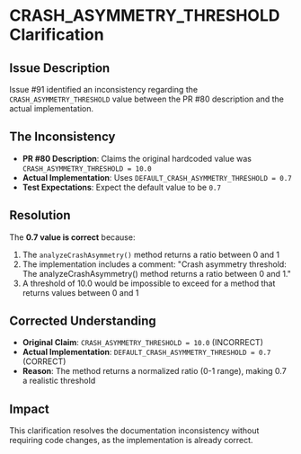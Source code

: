 # CRASH_ASYMMETRY_THRESHOLD Clarification

## Issue Description
Issue #91 identified an inconsistency regarding the `CRASH_ASYMMETRY_THRESHOLD` value between the PR #80 description and the actual implementation.

## The Inconsistency
- **PR #80 Description**: Claims the original hardcoded value was `CRASH_ASYMMETRY_THRESHOLD = 10.0`
- **Actual Implementation**: Uses `DEFAULT_CRASH_ASYMMETRY_THRESHOLD = 0.7`
- **Test Expectations**: Expect the default value to be `0.7`

## Resolution
The **0.7 value is correct** because:

1. The `analyzeCrashAsymmetry()` method returns a ratio between 0 and 1
2. The implementation includes a comment: "Crash asymmetry threshold: The analyzeCrashAsymmetry() method returns a ratio between 0 and 1."
3. A threshold of 10.0 would be impossible to exceed for a method that returns values between 0 and 1

## Corrected Understanding
- **Original Claim**: `CRASH_ASYMMETRY_THRESHOLD = 10.0` (INCORRECT)
- **Actual Implementation**: `DEFAULT_CRASH_ASYMMETRY_THRESHOLD = 0.7` (CORRECT)
- **Reason**: The method returns a normalized ratio (0-1 range), making 0.7 a realistic threshold

## Impact
This clarification resolves the documentation inconsistency without requiring code changes, as the implementation is already correct.
